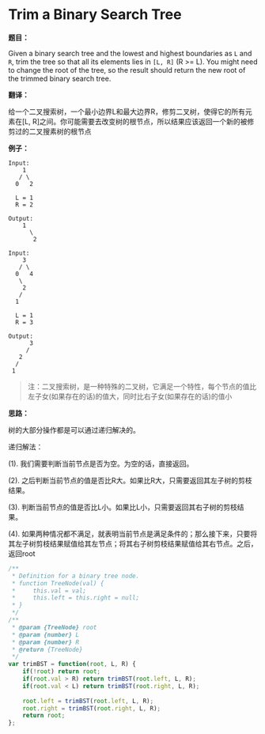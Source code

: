 # Trim a Binary Search Tree

**题目：**



Given a binary search tree and the lowest and highest boundaries as `L` and `R`, trim the tree so that all its elements lies in `[L, R]` (R >= L). You might need to change the root of the tree, so the result should return the new root of the trimmed binary search tree.



**翻译：**



给一个二叉搜索树，一个最小边界L和最大边界R，修剪二叉树，使得它的所有元素在[L, R]之间。你可能需要去改变树的根节点，所以结果应该返回一个新的被修剪过的二叉搜素树的根节点



**例子：**



```
Input: 
    1
   / \
  0   2

  L = 1
  R = 2

Output: 
    1
      \
       2
```



```
Input: 
    3
   / \
  0   4
   \
    2
   /
  1

  L = 1
  R = 3

Output: 
      3
     / 
   2   
  /
 1
```





> 注：二叉搜索树，是一种特殊的二叉树，它满足一个特性，每个节点的值比左子女(如果存在的话)的值大，同时比右子女(如果存在的话)的值小



**思路：**



树的大部分操作都是可以通过递归解决的。



递归解法：

(1). 我们需要判断当前节点是否为空。为空的话，直接返回。

(2). 之后判断当前节点的值是否比R大。如果比R大，只需要返回其左子树的剪枝结果。

(3). 判断当前节点的值是否比L小。如果比L小，只需要返回其右子树的剪枝结果。

(4). 如果两种情况都不满足，就表明当前节点是满足条件的；那么接下来，只要将其左子树剪枝结果赋值给其左节点；将其右子树剪枝结果赋值给其右节点。之后，返回root



```javascript
/**
 * Definition for a binary tree node.
 * function TreeNode(val) {
 *     this.val = val;
 *     this.left = this.right = null;
 * }
 */
/**
 * @param {TreeNode} root
 * @param {number} L
 * @param {number} R
 * @return {TreeNode}
 */
var trimBST = function(root, L, R) {
    if(!root) return root;
    if(root.val > R) return trimBST(root.left, L, R);
    if(root.val < L) return trimBST(root.right, L, R);
    
    root.left = trimBST(root.left, L, R);
    root.right = trimBST(root.right, L, R);
    return root;
};
```



